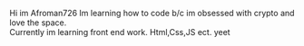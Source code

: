 Hi im Afroman726
Im learning how to code b/c im obsessed with crypto and love the space.  
Currently im learning front end work.  Html,Css,JS ect.
yeet
